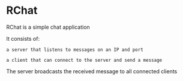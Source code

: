 # RChat

RChat is a simple chat application

It consists of:

    a server that listens to messages on an IP and port
    
    a client that can connect to the server and send a message

The server broadcasts the received message to all connected clients

